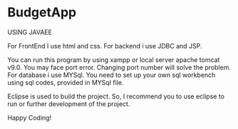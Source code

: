 # BudgetApp
USING JAVAEE

For FrontEnd I use html and css.
For backend i use JDBC and JSP.
 
You can run this program by using xampp or local server apache tomcat v9.0. You may face port error. Changing port number will solve the problem.
For database i use MYSql. You need to set up your own sql workbench using sql codes, provided in MYSql file.

Eclipse is used to build the project. So, I recommend you to use eclipse to run or further development of the project.

Happy Coding!

